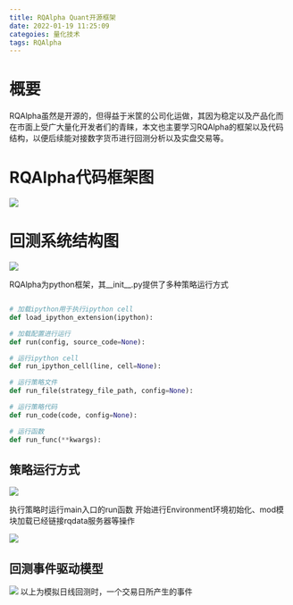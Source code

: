 ```yaml
---
title: RQAlpha Quant开源框架
date: 2022-01-19 11:25:09
categoies: 量化技术
tags: RQAlpha
---
```


# 概要
RQAlpha虽然是开源的，但得益于米筐的公司化运做，其因为稳定以及产品化而在市面上受广大量化开发者们的青睐，本文也主要学习RQAlpha的框架以及代码结构，以便后续能对接数字货币进行回测分析以及实盘交易等。

<!--more-->  

# RQAlpha代码框架图
![](代码框架图.png)

# 回测系统结构图
![](回测系统结构图.png)


RQAlpha为python框架，其__init__.py提供了多种策略运行方式

```python

# 加载ipython用于执行ipython cell
def load_ipython_extension(ipython):

# 加载配置进行运行
def run(config, source_code=None):

# 运行ipython cell
def run_ipython_cell(line, cell=None):

# 运行策略文件
def run_file(strategy_file_path, config=None):

# 运行策略代码
def run_code(code, config=None):

# 运行函数
def run_func(**kwargs):
```

## 策略运行方式
![](策略运行方式.png)

执行策略时运行main入口的run函数
开始进行Environment环境初始化、mod模块加载已经链接rqdata服务器等操作

![](回测流程图.png)

## 回测事件驱动模型

![](事件驱动模型.png)
以上为模拟日线回测时，一个交易日所产生的事件